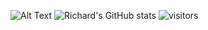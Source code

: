 ![Alt Text](https://i.gifer.com/fxVE.gif)
![Richard's GitHub stats](https://github-readme-stats.vercel.app/api?username=Ye-Yint-Nyo-Hmine)
![visitors](https://visitor-badge.glitch.me/badge?page_id=page.id&left_color=green&right_color=red)

